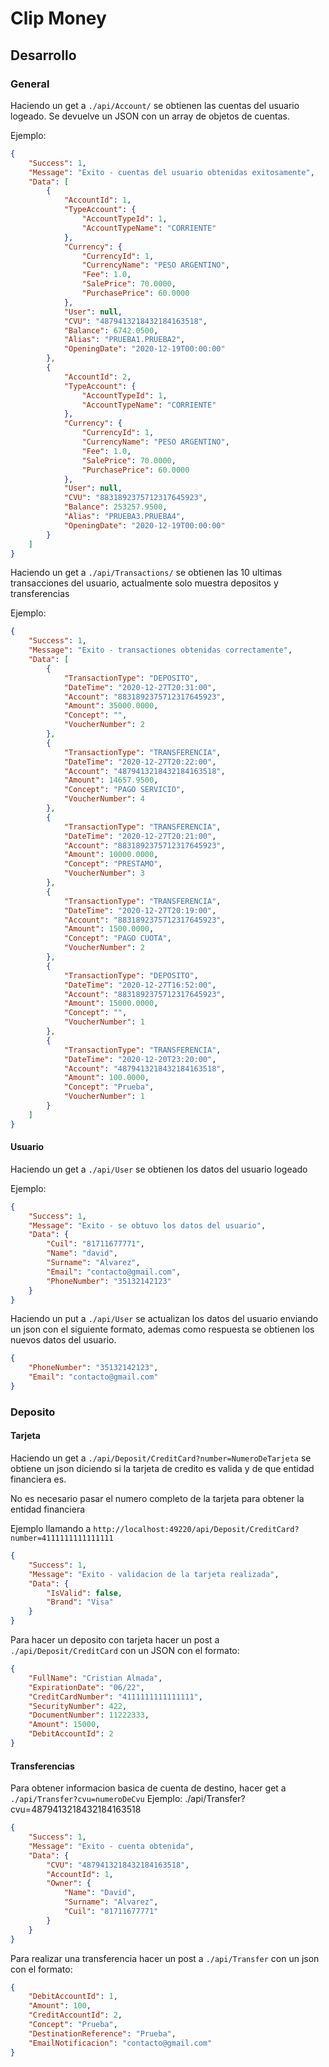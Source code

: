 # Clip Money


## Desarrollo

### General

Haciendo un get a `./api/Account/` se obtienen las cuentas del usuario logeado.
Se devuelve un JSON con un array de objetos de cuentas.

Ejemplo:

```json
{
    "Success": 1,
    "Message": "Exito - cuentas del usuario obtenidas exitosamente",
    "Data": [
        {
            "AccountId": 1,
            "TypeAccount": {
                "AccountTypeId": 1,
                "AccountTypeName": "CORRIENTE"
            },
            "Currency": {
                "CurrencyId": 1,
                "CurrencyName": "PESO ARGENTINO",
                "Fee": 1.0,
                "SalePrice": 70.0000,
                "PurchasePrice": 60.0000
            },
            "User": null,
            "CVU": "4879413218432184163518",
            "Balance": 6742.0500,
            "Alias": "PRUEBA1.PRUEBA2",
            "OpeningDate": "2020-12-19T00:00:00"
        },
        {
            "AccountId": 2,
            "TypeAccount": {
                "AccountTypeId": 1,
                "AccountTypeName": "CORRIENTE"
            },
            "Currency": {
                "CurrencyId": 1,
                "CurrencyName": "PESO ARGENTINO",
                "Fee": 1.0,
                "SalePrice": 70.0000,
                "PurchasePrice": 60.0000
            },
            "User": null,
            "CVU": "8831892375712317645923",
            "Balance": 253257.9500,
            "Alias": "PRUEBA3.PRUEBA4",
            "OpeningDate": "2020-12-19T00:00:00"
        }
    ]
}
```

Haciendo un get a `./api/Transactions/` se obtienen las 10 ultimas transacciones del usuario, actualmente solo muestra depositos y transferencias

Ejemplo:
```json
{
    "Success": 1,
    "Message": "Exito - transactiones obtenidas correctamente",
    "Data": [
        {
            "TransactionType": "DEPOSITO",
            "DateTime": "2020-12-27T20:31:00",
            "Account": "8831892375712317645923",
            "Amount": 35000.0000,
            "Concept": "",
            "VoucherNumber": 2
        },
        {
            "TransactionType": "TRANSFERENCIA",
            "DateTime": "2020-12-27T20:22:00",
            "Account": "4879413218432184163518",
            "Amount": 14657.9500,
            "Concept": "PAGO SERVICIO",
            "VoucherNumber": 4
        },
        {
            "TransactionType": "TRANSFERENCIA",
            "DateTime": "2020-12-27T20:21:00",
            "Account": "8831892375712317645923",
            "Amount": 10000.0000,
            "Concept": "PRESTAMO",
            "VoucherNumber": 3
        },
        {
            "TransactionType": "TRANSFERENCIA",
            "DateTime": "2020-12-27T20:19:00",
            "Account": "8831892375712317645923",
            "Amount": 1500.0000,
            "Concept": "PAGO CUOTA",
            "VoucherNumber": 2
        },
        {
            "TransactionType": "DEPOSITO",
            "DateTime": "2020-12-27T16:52:00",
            "Account": "8831892375712317645923",
            "Amount": 15000.0000,
            "Concept": "",
            "VoucherNumber": 1
        },
        {
            "TransactionType": "TRANSFERENCIA",
            "DateTime": "2020-12-20T23:20:00",
            "Account": "4879413218432184163518",
            "Amount": 100.0000,
            "Concept": "Prueba",
            "VoucherNumber": 1
        }
    ]
}
```

#### Usuario


Haciendo un get a `./api/User` se obtienen los datos del usuario logeado

Ejemplo:
```json
{
    "Success": 1,
    "Message": "Exito - se obtuvo los datos del usuario",
    "Data": {
        "Cuil": "81711677771",
        "Name": "david",
        "Surname": "Alvarez",
        "Email": "contacto@gmail.com",
        "PhoneNumber": "35132142123"
    }
}
```

Haciendo un put a `./api/User` se actualizan los datos del usuario enviando un json con el siguiente formato, ademas como respuesta se obtienen los nuevos datos del usuario.
```json 
{
    "PhoneNumber": "35132142123",
    "Email": "contacto@gmail.com"
}
```


### Deposito

#### Tarjeta

Haciendo un get a `./api/Deposit/CreditCard?number=NumeroDeTarjeta` se obtiene un json diciendo si la tarjeta de credito es valida y de que entidad financiera es.

No es necesario pasar el numero completo de la tarjeta para obtener la entidad financiera

Ejemplo llamando a
`http://localhost:49220/api/Deposit/CreditCard?number=4111111111111111`
```json
{
    "Success": 1,
    "Message": "Exito - validacion de la tarjeta realizada",
    "Data": {
        "IsValid": false,
        "Brand": "Visa"
    }
}
```

Para hacer un deposito con tarjeta hacer un post a `./api/Deposit/CreditCard` con un JSON con el formato:

```json
{
    "FullName": "Cristian Almada",
    "ExpirationDate": "06/22",
    "CreditCardNumber": "4111111111111111",
    "SecurityNumber": 422,
    "DocumentNumber": 11222333,
    "Amount": 15000,
    "DebitAccountId": 2
}
```

#### Transferencias

Para obtener informacion basica de cuenta de destino, hacer get a `./api/Transfer?cvu=numeroDeCvu`
Ejemplo: ./api/Transfer?cvu=4879413218432184163518
```json
{
    "Success": 1,
    "Message": "Exito - cuenta obtenida",
    "Data": {
        "CVU": "4879413218432184163518",
        "AccountId": 1,
        "Owner": {
            "Name": "David",
            "Surname": "Alvarez",
            "Cuil": "81711677771"
        }
    }
}
```

Para realizar una transferencia hacer un post a `./api/Transfer` con un json con el formato:
```json
{
    "DebitAccountId": 1,
    "Amount": 100,
    "CreditAccountId": 2,
    "Concept": "Prueba",
    "DestinationReference": "Prueba",
    "EmailNotificacion": "contacto@gmail.com"
}
```